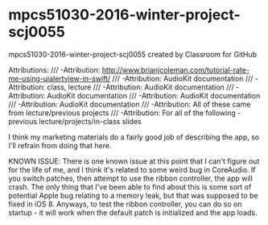 # mpcs51030-2016-winter-project-scj0055
mpcs51030-2016-winter-project-scj0055 created by Classroom for GitHub

Attributions:
/// -Attribution: http://www.brianjcoleman.com/tutorial-rate-me-using-uialertview-in-swift/
/// -Attribution: AudioKit documentation
/// -Attribution: class, lecture
/// -Attribution: AudioKit documentation
/// -Attribution: AudioKit documentation
/// -Attribution: AudioKit documentation
/// -Attribution: AudioKit documentation
/// -Attribution: All of these came from lecture/previous projects
/// -Attribution: For all of the following - previous lecture/projects/in-class slides

I think my marketing materials do a fairly good job of describing the app, so I'll refrain from doing that here.

KNOWN ISSUE: There is one known issue at this point that I can't figure out for the life of me, and I think it's related to some 
weird bug in CoreAudio. If you switch patches, then attempt to use the ribbon controller, the app will crash. The only thing 
that I've been able to find about this is some sort of potential Apple bug relating to a memory leak, but that was supposed 
to be fixed in iOS 8. Anyways, to test the ribbon controller, you can do so on startup - it will work when the default patch
is initialized and the app loads. 
